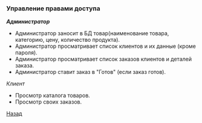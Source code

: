 ﻿### Управление правами доступа

***Администратор***
- Администратор заносит в БД товар(наименование товара, категорию, цену, количество продукта).
- Администратор просматривает список клиентов и их данные (кроме пароля).
- Администратор просматривает список заказов клиентов и деталей заказа.
- Администратор ставит заказ в "Готов" (если заказ готов).

*Клиент*
- Просмотр каталога товаров.
- Просмотр своих заказов.

[Назад](content.md)
